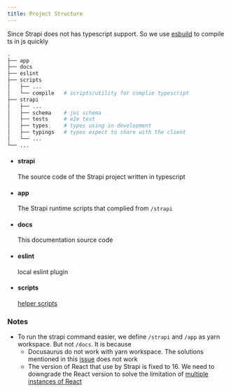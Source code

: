 ```yaml
---
title: Project Structure
---
```


Since Strapi does not has typescript support. So we use [esbuild](https://github.com/evanw/esbuild) to compile ts in js quickly

```bash
.
├── app
├── docs
├── eslint
├── scripts
│   ├── ...
│   └── compile   # scripts/utility for complie typescript
├── strapi
│   ├── ...
│   ├── schema    # joi schema
│   ├── tests     # e2e test
│   ├── types     # types using in development
│   ├── typings   # types expect to share with the client
│   └── ...
└── ...
```

- #### strapi

  The source code of the Strapi project written in typescript

- #### app

  The Strapi runtime scripts that complied from `/strapi`

- #### docs

  This documentation source code

- #### eslint

  local eslint plugin

- #### scripts

  [helper scripts](./helper-scripts)

### Notes

- To run the strapi command easier, we define `/strapi` and `/app` as yarn workspace. But not `/docs`. It is because
  - Docusaurus do not work with yarn workspace. The solutions mentioned in this [issue](https://github.com/facebook/docusaurus/issues/3515) does not work
  - The version of React that use by Strapi is fixed to 16. We need to downgrade the React version to solve the limitation of [multiple instances of React](https://github.com/facebook/react/issues/13991)
